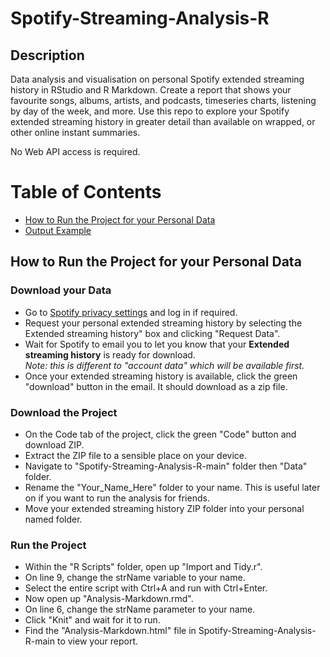 # Spotify-Streaming-Analysis-R

## Description
 Data analysis and visualisation on personal Spotify extended streaming history in RStudio and R Markdown. Create a report that shows your favourite songs, albums, artists, and podcasts, timeseries charts, listening by day of the week, and more. Use this repo to explore your Spotify extended streaming history in greater detail than available on wrapped, or other online instant summaries.
 
 No Web API access is required.

 # Table of Contents
 
- [How to Run the Project for your Personal Data](#how-to-run-the-project-for-your-personal-data)
- [Output Example](#output-example)
  
## How to Run the Project for your Personal Data

### Download your Data
- Go to [Spotify privacy settings](https://www.spotify.com/uk/account/privacy/) and log in if required.
- Request your personal extended streaming history by selecting the Extended streaming history" box and clicking "Request Data".
- Wait for Spotify to email you to let you know that your **Extended streaming history** is ready for download.\
*Note: this is different to "account data" which will be available first.*
- Once your extended streaming history is available, click the green "download" button in the email. It should download as a zip file.

### Download the Project
- On the Code tab of the project, click the green "Code" button and download ZIP.
- Extract the ZIP file to a sensible place on your device.
- Navigate to "Spotify-Streaming-Analysis-R-main" folder then "Data" folder.
- Rename the "Your_Name_Here" folder to your name. This is useful later on if you want to run the analysis for friends.
- Move your extended streaming history ZIP folder into your personal named folder.

### Run the Project
- Within the "R Scripts" folder, open up "Import and Tidy.r".
- On line 9, change the strName variable to your name.
- Select the entire script with Ctrl+A and run with Ctrl+Enter.
- Now open up "Analysis-Markdown.rmd".
- On line 6, change the strName parameter to your name.
- Click "Knit" and wait for it to run. 
- Find the "Analysis-Markdown.html" file in Spotify-Streaming-Analysis-R-main to view your report.



 
